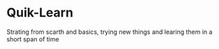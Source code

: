 # Quik-Learn

Strating from scarth and basics, trying new things and learing them in a short span of time
